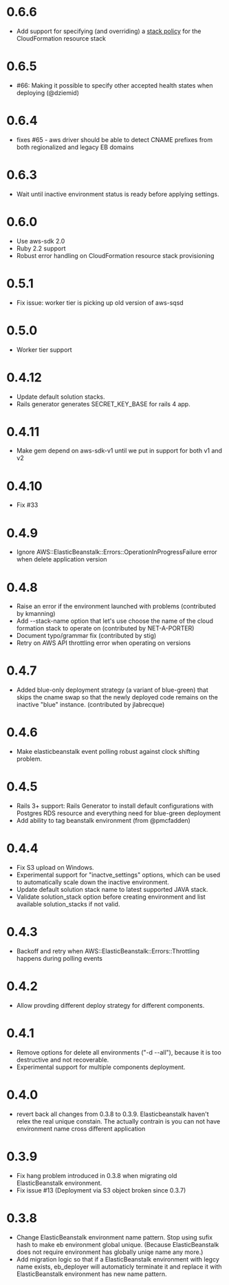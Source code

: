 0.6.6
=====

* Add support for specifying (and overriding) a [stack policy](http://docs.aws.amazon.com/AWSCloudFormation/latest/UserGuide/protect-stack-resources.html) for the CloudFormation resource stack

0.6.5
=====

* #66: Making it possible to specify other accepted health states when deploying (@dziemid)

0.6.4
=====

* fixes #65 - aws driver should be able to detect CNAME prefixes from both regionalized and legacy EB domains

0.6.3
=====

* Wait until inactive environment status is ready before applying settings.

0.6.0
=====

* Use aws-sdk 2.0
* Ruby 2.2 support
* Robust error handling on CloudFormation resource stack provisioning

0.5.1
=====

* Fix issue: worker tier is picking up old version of aws-sqsd

0.5.0
=====

* Worker tier support

0.4.12
======

* Update default solution stacks.
* Rails generator generates SECRET_KEY_BASE for rails 4 app.

0.4.11
======

* Make gem depend on aws-sdk-v1 until we put in support for both v1 and v2

0.4.10
======

* Fix #33

0.4.9
====

* Ignore AWS::ElasticBeanstalk::Errors::OperationInProgressFailure error when delete application version

0.4.8
====
* Raise an error if the environment launched with problems (contributed by kmanning)
* Add --stack-name option that let's use choose the name of the cloud
  formation stack to operate on (contributed by NET-A-PORTER)
* Document typo/grammar fix (contributed by stig)
* Retry on AWS API throttling error when operating on versions

0.4.7
====
* Added blue-only deployment strategy (a variant of blue-green) that
  skips the cname swap so that the newly deployed code remains on the
  inactive "blue" instance. (contributed by jlabrecque)

0.4.6
====
* Make elasticbeanstalk event polling robust against clock shifting problem.

0.4.5
====
* Rails 3+ support: Rails Generator to install default configurations with
	Postgres RDS resource and everything need for blue-green
	deployment
* Add ability to tag beanstalk environment (from @pmcfadden)

0.4.4
=====
* Fix S3 upload on Windows.
* Experimental support for "inactve_settings" options, which can be used to automatically scale down the inactive environment.
* Update default solution stack name to latest supported JAVA stack.
* Validate solution_stack option before creating environment and list available solution_stacks if not valid.

0.4.3
=====
* Backoff and retry when AWS::ElasticBeanstalk::Errors::Throttling happens during polling events

0.4.2
=====
* Allow provding different deploy strategy for different components.

0.4.1
=====
* Remove options for delete all environments ("-d --all"), because it is too destructive and not recoverable.
* Experimental support for multiple components deployment.

0.4.0
====
* revert back all changes from 0.3.8 to 0.3.9. Elasticbeanstalk haven't relex the real unique constain. The actually contrain is you can not have environment name cross different application

0.3.9
====
* Fix hang problem introduced in 0.3.8 when migrating old ElasticBeanstalk environment.
* Fix issue #13 (Deployment via S3 object broken since 0.3.7)

0.3.8
=====
* Change ElasticBeanstalk environment name pattern. Stop using sufix hash to make eb environment global unique. (Because ElasticBeanstalk does not require environment has globally uniqe name any more.)
* Add migration logic so that if a ElasticBeanstalk environment with legcy name exists, eb_deployer will automaticly terminate it and replace it with ElasticBeanstalk environment has new name pattern.
